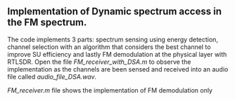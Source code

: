 ## Implementation of Dynamic spectrum access in the FM spectrum. 
The code implements 3 parts: spectrum sensing using energy detection, channel selection with an algorithm that considers the best channel to improve SU efficiency and lastly FM demodulation at the physical layer with RTLSDR.
Open the file *FM_receiver_with_DSA.m* to observe the implementation as the channels are been sensed and received into an audio file called *audio_file_DSA.wav*.

*FM_receiver.m* file shows the implementation of FM demodulation only
